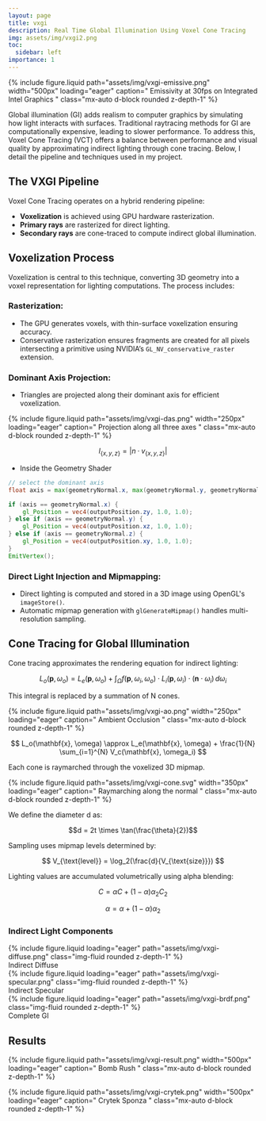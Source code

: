 ```yaml
---
layout: page
title: vxgi 
description: Real Time Global Illumination Using Voxel Cone Tracing 
img: assets/img/vxgi2.png
toc:
  sidebar: left
importance: 1
---
```

{% include figure.liquid
    path="assets/img/vxgi-emissive.png"
    width="500px"
    loading="eager"
    caption="
        Emissivity at 30fps on Integrated Intel Graphics
    "
    class="mx-auto d-block rounded z-depth-1"
%}

Global illumination (GI) adds realism to computer graphics by simulating how light interacts with surfaces. Traditional raytracing methods for GI are computationally expensive, leading to slower performance. To address this, Voxel Cone Tracing (VCT) offers a balance between performance and visual quality by approximating indirect lighting through cone tracing. Below, I detail the pipeline and techniques used in my project.

## The VXGI Pipeline

Voxel Cone Tracing operates on a hybrid rendering pipeline:
- **Voxelization** is achieved using GPU hardware rasterization.
- **Primary rays** are rasterized for direct lighting.
- **Secondary rays** are cone-traced to compute indirect global illumination.

## Voxelization Process

Voxelization is central to this technique, converting 3D geometry into a voxel representation for lighting computations. The process includes:

### Rasterization:
- The GPU generates voxels, with thin-surface voxelization ensuring accuracy.
- Conservative rasterization ensures fragments are created for all pixels intersecting a primitive using NVIDIA’s `GL_NV_conservative_raster` extension.

### Dominant Axis Projection:
- Triangles are projected along their dominant axis for efficient voxelization.

{% include figure.liquid
    path="assets/img/vxgi-das.png"
    width="250px"
    loading="eager"
    caption="
        Projection along all three axes
    "
    class="mx-auto d-block rounded z-depth-1"
%}

$$l_{\{x,y,z\}} = |n · v_{\{x,y,z\}} |$$

- Inside the Geometry Shader

```glsl
// select the dominant axis
float axis = max(geometryNormal.x, max(geometryNormal.y, geometryNormal.z));

if (axis == geometryNormal.x) {
    gl_Position = vec4(outputPosition.zy, 1.0, 1.0);
} else if (axis == geometryNormal.y) {
    gl_Position = vec4(outputPosition.xz, 1.0, 1.0);
} else if (axis == geometryNormal.z) {
    gl_Position = vec4(outputPosition.xy, 1.0, 1.0);
}
EmitVertex();
```

### Direct Light Injection and Mipmapping:
- Direct lighting is computed and stored in a 3D image using OpenGL's `imageStore()`.
- Automatic mipmap generation with `glGenerateMipmap()` handles multi-resolution sampling.

## Cone Tracing for Global Illumination

Cone tracing approximates the rendering equation for indirect lighting:

$$ L_o(\mathbf{p}, \omega_o) = L_e(\mathbf{p}, \omega_o) + \int_{\Omega} f(\mathbf{p}, \omega_i, \omega_o) \cdot L_i(\mathbf{p}, \omega_i) \cdot (\mathbf{n} \cdot \omega_i) \, d\omega_i $$

This integral is replaced by a summation of N cones.

{% include figure.liquid
    path="assets/img/vxgi-ao.png"
    width="250px"
    loading="eager"
    caption="
        Ambient Occlusion
    "
    class="mx-auto d-block rounded z-depth-1"
%}

$$
L_o(\mathbf{x}, \omega) \approx L_e(\mathbf{x}, \omega) + \frac{1}{N} \sum_{i=1}^{N} V_c(\mathbf{x}, \omega_i)
$$

Each cone is raymarched through the voxelized 3D mipmap.

{% include figure.liquid
    path="assets/img/vxgi-cone.svg"
    width="350px"
    loading="eager"
    caption="
        Raymarching along the normal
    "
    class="mx-auto d-block rounded z-depth-1"
%}

We define the diameter d as:

$$d = 2t \times \tan(\frac{\theta}{2})$$

Sampling uses mipmap levels determined by:

$$ V_{\text{level}} = \log_2(\frac{d}{V_{\text{size}}}) $$

Lighting values are accumulated volumetrically using alpha blending:

$$C = \alpha C + (1 - \alpha)\alpha_2C_2$$

$$\alpha = \alpha + (1 - \alpha)\alpha_2$$

### Indirect Light Components

<div class="row">
    <div class="col-sm mt-3 mt-md-0">
        {% include figure.liquid loading="eager" path="assets/img/vxgi-diffuse.png" class="img-fluid rounded z-depth-1" %}
        <div class="caption">Indirect Diffuse</div>
    </div>
    <div class="col-sm mt-3 mt-md-0">
        {% include figure.liquid loading="eager" path="assets/img/vxgi-specular.png" class="img-fluid rounded z-depth-1" %}
        <div class="caption">Indirect Specular</div>
    </div>
    <div class="col-sm mt-3 mt-md-0">
        {% include figure.liquid loading="eager" path="assets/img/vxgi-brdf.png" class="img-fluid rounded z-depth-1" %}
        <div class="caption">Complete GI</div>
    </div>
</div>

## Results

{% include figure.liquid
    path="assets/img/vxgi-result.png"
    width="500px"
    loading="eager"
    caption="
        Bomb Rush 
    "
    class="mx-auto d-block rounded z-depth-1"
%}

{% include figure.liquid
    path="assets/img/vxgi-crytek.png"
    width="500px"
    loading="eager"
    caption="
        Crytek Sponza
    "
    class="mx-auto d-block rounded z-depth-1"
%}
